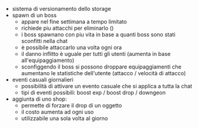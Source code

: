 - sistema di versionamento dello storage
- spawn di un boss
    - appare nel fine settimana a tempo limitato
    - richiede piu attacchi per eliminarlo ()
    - i boss spawnano con piu vita in base a quanti boss sono stati sconfitti nella chat
    - è possibile attaccarlo una volta ogni ora
    - il danno inflitto è uguale per tutti gli utenti (aumenta in base all'equipaggiamento)
    - sconfiggendo il boss si possono droppare equipaggiamenti che aumentano le statistiche dell'utente (attacco / velocità di attacco)
- eventi casuali giornalieri
    - possibilità di attivare un evento casuale che si applica a tutta la chat 
    - tipi di eventi possibili: boost exp / boost drop / downgeon 
- aggiunta di uno shop:
    - permette di forzare il drop di un oggetto
    - il costo aumenta ad ogni uso
    - utilizzabile una sola volta al giorno